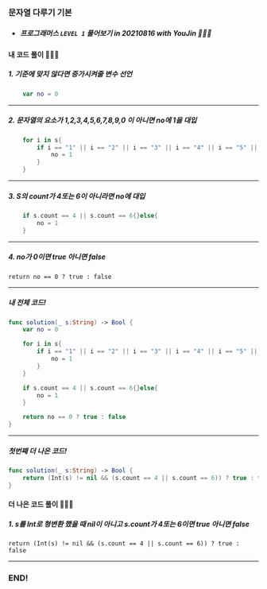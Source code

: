 ### 문자열 다루기 기본

- ##### 프로그래머스 ```LEVEL 1``` 풀어보기 in 20210816 with YouJin 👩🏻‍💻

#### 내 코드 풀이 👩🏻‍💻

##### 1. 기준에 맞지 않다면 증가시켜줄 변수 선언
```swift
    var no = 0
```
***
##### 2. 문자열의 요소가 1,2,3,4,5,6,7,8,9,0 이 아니면 no에 1을 대입
```Swift
    for i in s{
        if i == "1" || i == "2" || i == "3" || i == "4" || i == "5" || i == "6" || i == "7" || i == "8" || i == "9" || i == "0"{}else{
            no = 1
        }
    }
```
***
##### 3. S의 count가 4또는 6이 아니라면 no에 대입
```swift
    if s.count == 4 || s.count == 6{}else{
        no = 1
    }
```

***
##### 4. no가 0이면 true 아니면 false
```return no == 0 ? true : false```

***
##### 내 전체 코드!
```swift
func solution(_ s:String) -> Bool {
    var no = 0

    for i in s{
        if i == "1" || i == "2" || i == "3" || i == "4" || i == "5" || i == "6" || i == "7" || i == "8" || i == "9" || i == "0"{}else{
            no = 1
        }
    }

    if s.count == 4 || s.count == 6{}else{
        no = 1
    }

    return no == 0 ? true : false
}
```
***
##### 첫번째 더 나은 코드!
```swift
func solution(_ s:String) -> Bool {
    return (Int(s) != nil && (s.count == 4 || s.count == 6)) ? true : false
}
```

#### 더 나은 코드 풀이 👩🏻‍💻

##### 1. s를 Int로 형변환 했을 때 nil이 아니고 s.count가 4또는 6이면 true 아니면 false
```return (Int(s) != nil && (s.count == 4 || s.count == 6)) ? true : false```
***

### END!
